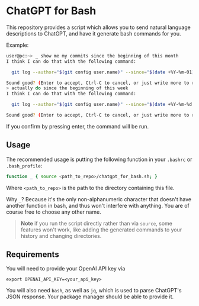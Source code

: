 ChatGPT for Bash
================

This repository provides a script which allows you to send natural language
descriptions to ChatGPT, and have it generate bash commands for you.

Example:

```bash
user@pc:~> _ show me my commits since the beginning of this month
I think I can do that with the following command:

  git log --author="$(git config user.name)" --since="$(date +%Y-%m-01)"

Sound good? (Enter to accept, Ctrl-C to cancel, or just write more to refine your request)
> actually do since the beginning of this week
I think I can do that with the following command:

  git log --author="$(git config user.name)" --since="$(date +%Y-%m-%d -d 'last monday')"

Sound good? (Enter to accept, Ctrl-C to cancel, or just write more to refine your request)
```

If you confirm by pressing enter, the command will be run.

Usage
-----

The recommended usage is putting the following function in your `.bashrc` or `.bash_profile`:

```bash
function _ { source <path_to_repo>/chatgpt_for_bash.sh; }
```

Where `<path_to_repo>` is the path to the directory containing this file.

Why `_`? Because it's the only non-alphanumeric character that doesn't have
another function in bash, and thus won't interfere with anything. You are of
course free to choose any other name.

> **Note**
> if you run the script directly rather than via `source`, some features won't
> work, like adding the generated commands to your history and changing
> directories.

Requirements
------------

You will need to provide your OpenAI API key via
```
export OPENAI_API_KEY=<your_api_key>
```
You will also need `bash`, as well as `jq`, which is used to parse ChatGPT's
JSON response. Your package manager should be able to provide it.
